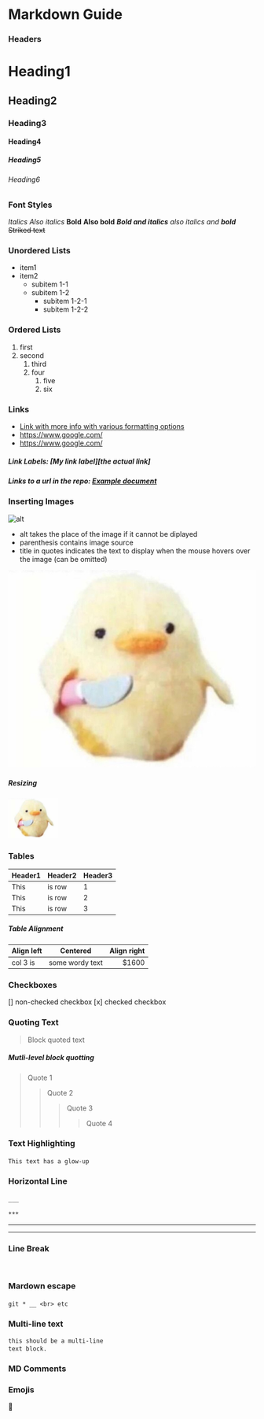 # Markdown Guide

### Headers

# Heading1

## Heading2

### Heading3

#### Heading4

##### Heading5

###### Heading6

### Font Styles

_Italics_
_Also italics_
**Bold**
**Also bold**
**_Bold and italics_**
_also italics and **bold**_
~~Striked text~~

### Unordered Lists

-   item1
-   item2
    -   subitem 1-1
    -   subitem 1-2
        -   subitem 1-2-1
        -   subitem 1-2-2

### Ordered Lists

1. first
2. second
    1. third
    2. four
        1. five
        2. six

### Links

-   [Link with more info with various formatting options](https://docs.github.com/en/github/writing-on-github 'more info')
-   https://www.google.com/
-   <https://www.google.com/>

##### Link Labels: [My link label][the actual link]

##### Links to a url in the repo: [Example document](/example/example.md)

### Inserting Images

![alt](URL 'title')

-   alt takes the place of the image if it cannot be diplayed
-   parenthesis contains image source
-   title in quotes indicates the text to display when the mouse hovers over the image (can be omitted)

![extremely menacing chick](/20221106_001445.jpg 'an extremely menacing chick')

##### Resizing

<img src="/20221106_001445.jpg" alt='a smaller image of an extremely menacing chick' width="20%" height='auto'/>

### Tables

| Header1 | Header2 | Header3 |
| ------- | ------- | ------- |
| This    | is row  | 1       |
| This    | is row  | 2       |
| This    | is row  | 3       |

##### Table Alignment

| Align left |    Centered     | Align right |
| :--------- | :-------------: | ----------: |
| col 3 is   | some wordy text |       $1600 |

### Checkboxes

[] non-checked checkbox
[x] checked checkbox

### Quoting Text

> Block quoted text

##### Mutli-level block quotting

> Quote 1
>
> > Quote 2
> >
> > > Quote 3
> > >
> > > > Quote 4

### Text Highlighting

`This text has a glow-up`

### Horizontal Line

`___`

`***`

---

<hr>

### Line Break

<br>

### Mardown escape

`git * __ <br> etc`

### Multi-line text

    this should be a multi-line
    text block.

### MD Comments

<!-- This is a markdown comment -->

### Emojis

:poop:
